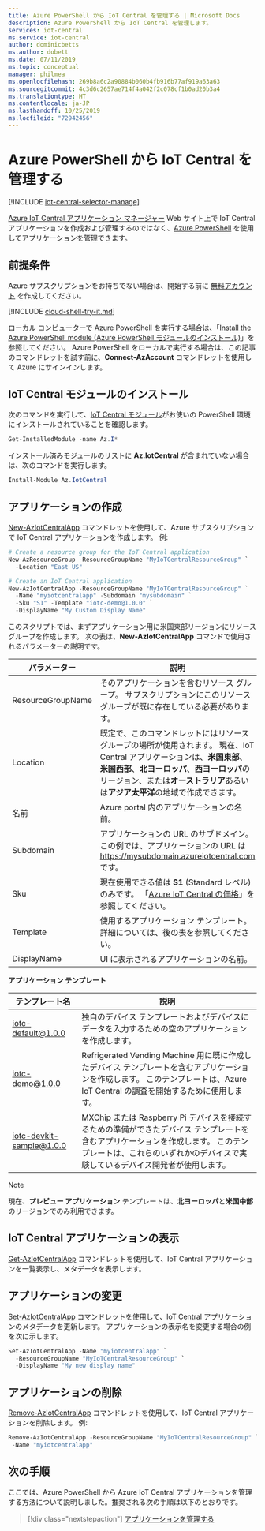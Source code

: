 ```yaml
---
title: Azure PowerShell から IoT Central を管理する | Microsoft Docs
description: Azure PowerShell から IoT Central を管理します。
services: iot-central
ms.service: iot-central
author: dominicbetts
ms.author: dobett
ms.date: 07/11/2019
ms.topic: conceptual
manager: philmea
ms.openlocfilehash: 269b8a6c2a90884b060b4fb916b77af919a63a63
ms.sourcegitcommit: 4c3d6c2657ae714f4a042f2c078cf1b0ad20b3a4
ms.translationtype: HT
ms.contentlocale: ja-JP
ms.lasthandoff: 10/25/2019
ms.locfileid: "72942456"
---
```

# <a name="manage-iot-central-from-azure-powershell"></a>Azure PowerShell から IoT Central を管理する

[!INCLUDE [iot-central-selector-manage](../../../includes/iot-central-selector-manage.md)]

[Azure IoT Central アプリケーション マネージャー](https://aka.ms/iotcentral) Web サイト上で IoT Central アプリケーションを作成および管理するのではなく、[Azure PowerShell](https://docs.microsoft.com/powershell/azure/overview) を使用してアプリケーションを管理できます。

## <a name="prerequisites"></a>前提条件

Azure サブスクリプションをお持ちでない場合は、開始する前に [無料アカウント](https://azure.microsoft.com/free/?WT.mc_id=A261C142F) を作成してください。

[!INCLUDE [cloud-shell-try-it.md](../../../includes/cloud-shell-try-it.md)]

ローカル コンピューターで Azure PowerShell を実行する場合は、「[Install the Azure PowerShell module (Azure PowerShell モジュールのインストール)](https://docs.microsoft.com/powershell/azure/install-az-ps)」を参照してください。 Azure PowerShell をローカルで実行する場合は、この記事のコマンドレットを試す前に、**Connect-AzAccount** コマンドレットを使用して Azure にサインインします。

## <a name="install-the-iot-central-module"></a>IoT Central モジュールのインストール

次のコマンドを実行して、[IoT Central モジュール](https://docs.microsoft.com/powershell/module/az.iotcentral/)がお使いの PowerShell 環境にインストールされていることを確認します。

```powershell
Get-InstalledModule -name Az.I*
```

インストール済みモジュールのリストに **Az.IotCentral** が含まれていない場合は、次のコマンドを実行します。

```powershell
Install-Module Az.IotCentral
```

## <a name="create-an-application"></a>アプリケーションの作成

[New-AzIotCentralApp](https://docs.microsoft.com/powershell/module/az.iotcentral/New-AzIotCentralApp) コマンドレットを使用して、Azure サブスクリプションで IoT Central アプリケーションを作成します。 例:

```powershell
# Create a resource group for the IoT Central application
New-AzResourceGroup -ResourceGroupName "MyIoTCentralResourceGroup" `
  -Location "East US"
```

```powershell
# Create an IoT Central application
New-AzIotCentralApp -ResourceGroupName "MyIoTCentralResourceGroup" `
  -Name "myiotcentralapp" -Subdomain "mysubdomain" `
  -Sku "S1" -Template "iotc-demo@1.0.0" `
  -DisplayName "My Custom Display Name"
```

このスクリプトでは、まずアプリケーション用に米国東部リージョンにリソース グループを作成します。 次の表は、**New-AzIotCentralApp** コマンドで使用されるパラメーターの説明です。

|パラメーター         |説明 |
|------------------|------------|
|ResourceGroupName |そのアプリケーションを含むリソース グループ。 サブスクリプションにこのリソース グループが既に存在している必要があります。 |
|Location |既定で、このコマンドレットにはリソース グループの場所が使用されます。 現在、IoT Central アプリケーションは、**米国東部**、**米国西部**、**北ヨーロッパ**、**西ヨーロッパ**のリージョン、または**オーストラリア**あるいは**アジア太平洋**の地域で作成できます。  |
|名前              |Azure portal 内のアプリケーションの名前。 |
|Subdomain         |アプリケーションの URL のサブドメイン。 この例では、アプリケーションの URL は https://mysubdomain.azureiotcentral.com です。 |
|Sku               |現在使用できる値は **S1** (Standard レベル) のみです。 「[Azure IoT Central の価格](https://azure.microsoft.com/pricing/details/iot-central/)」を参照してください。 |
|Template          | 使用するアプリケーション テンプレート。 詳細については、後の表を参照してください。 |
|DisplayName       |UI に表示されるアプリケーションの名前。 |

**アプリケーション テンプレート**

|テンプレート名  |説明 |
|---------------|------------|
|iotc-default@1.0.0 |独自のデバイス テンプレートおよびデバイスにデータを入力するための空のアプリケーションを作成します。 |
|iotc-demo@1.0.0    |Refrigerated Vending Machine 用に既に作成したデバイス テンプレートを含むアプリケーションを作成します。 このテンプレートは、Azure IoT Central の調査を開始するために使用します。 |
|iotc-devkit-sample@1.0.0 |MXChip または Raspberry Pi デバイスを接続するための準備ができたデバイス テンプレートを含むアプリケーションを作成します。 このテンプレートは、これらのいずれかのデバイスで実験しているデバイス開発者が使用します。 |

> [!NOTE]
> 現在、**プレビュー アプリケーション** テンプレートは、**北ヨーロッパ**と**米国中部**のリージョンでのみ利用できます。

## <a name="view-your-iot-central-applications"></a>IoT Central アプリケーションの表示

[Get-AzIotCentralApp](https://docs.microsoft.com/powershell/module/az.iotcentral/Get-AzIotCentralApp) コマンドレットを使用して、IoT Central アプリケーションを一覧表示し、メタデータを表示します。

## <a name="modify-an-application"></a>アプリケーションの変更

[Set-AzIotCentralApp](https://docs.microsoft.com/powershell/module/az.iotcentral/set-aziotcentralapp) コマンドレットを使用して、IoT Central アプリケーションのメタデータを更新します。 アプリケーションの表示名を変更する場合の例を次に示します。

```powershell
Set-AzIotCentralApp -Name "myiotcentralapp" `
  -ResourceGroupName "MyIoTCentralResourceGroup" `
  -DisplayName "My new display name"
```

## <a name="remove-an-application"></a>アプリケーションの削除

[Remove-AzIotCentralApp](https://docs.microsoft.com/powershell/module/az.iotcentral/Remove-AzIotCentralApp) コマンドレットを使用して、IoT Central アプリケーションを削除します。 例:

```powershell
Remove-AzIotCentralApp -ResourceGroupName "MyIoTCentralResourceGroup" `
 -Name "myiotcentralapp"
```

## <a name="next-steps"></a>次の手順

ここでは、Azure PowerShell から Azure IoT Central アプリケーションを管理する方法について説明しました。推奨される次の手順は以下のとおりです。

> [!div class="nextstepaction"]
> [アプリケーションを管理する](howto-administer.md)
